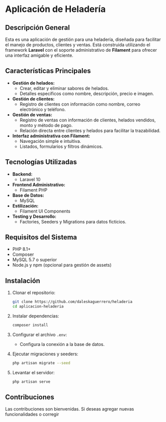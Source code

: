 # Aplicación de Heladería

## Descripción General
Esta es una aplicación de gestión para una heladería, diseñada para facilitar el manejo de productos, clientes y ventas. Está construida utilizando el framework **Laravel** con el soporte administrativo de **Filament** para ofrecer una interfaz amigable y eficiente.

## Características Principales
- **Gestión de helados:**
  - Crear, editar y eliminar sabores de helados.
  - Detalles específicos como nombre, descripción, precio e imagen.
- **Gestión de clientes:**
  - Registro de clientes con información como nombre, correo electrónico y teléfono.
- **Gestión de ventas:**
  - Registro de ventas con información de clientes, helados vendidos, monto y método de pago.
  - Relación directa entre clientes y helados para facilitar la trazabilidad.
- **Interfaz administrativa con Filament:**
  - Navegación simple e intuitiva.
  - Listados, formularios y filtros dinámicos.

## Tecnologías Utilizadas
- **Backend:**
  - Laravel 10
- **Frontend Administrativo:**
  - Filament PHP
- **Base de Datos:**
  - MySQL
- **Estilización:**
  - Filament UI Components
- **Testing y Desarrollo:**
  - Factories, Seeders y Migrations para datos ficticios.

## Requisitos del Sistema
- PHP 8.1+
- Composer
- MySQL 5.7 o superior
- Node.js y npm (opcional para gestión de assets)

## Instalación
1. Clonar el repositorio:
    ```bash
    git clone https://github.com/daleskaguerrero/heladeria
    cd aplicacion-heladeria
    ```

2. Instalar dependencias:
    ```bash
    composer install
    ```

3. Configurar el archivo `.env`:
    - Configura la conexión a la base de datos.

4. Ejecutar migraciones y seeders:
    ```bash
    php artisan migrate --seed
    ```

5. Levantar el servidor:
    ```bash
    php artisan serve
    ```

## Contribuciones
Las contribuciones son bienvenidas. Si deseas agregar nuevas funcionalidades o corregir 
